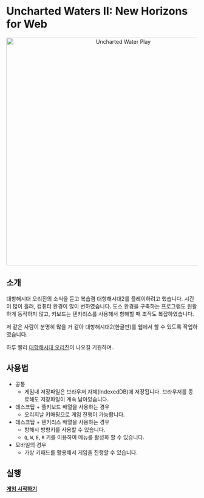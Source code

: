 # Uncharted Waters II: New Horizons for Web

<p align="center">
  <img src="./screenshot.png" alt="Uncharted Water Play" width="600" />
</p>

## 소개

대항해시대 오리진의 소식을 듣고 복습겸 대항해시대2를 플레이하려고 했습니다. 시간이 많이 흘러, 컴퓨터 환경이 많이 변하였습니다.
도스 환경을 구축하는 프로그램도 원활하게 동작하지 않고, 키보드는 텐키리스를 사용해서 항해할 때 조작도 복잡하였습니다.

저 같은 사람이 분명히 많을 거 같아 대항해시대2(한글판)를 웹에서 할 수 있도록 작업하였습니다.

하루 빨리 [대항해시대 오리진](https://namu.wiki/w/%EB%8C%80%ED%95%AD%ED%95%B4%EC%8B%9C%EB%8C%80%20%EC%98%A4%EB%A6%AC%EC%A7%84)이 나오길 기원하며..

## 사용법

 - 공통
   - 게임내 저장파일은 브라우저 자체(IndexedDB)에 저장됩니다. 브라우저를 종료해도 저장파일이 계속 남아있습니다.
 - 데스크탑 + 풀키보드 배열을 사용하는 경우
   - 오리지날 키매핑으로 게임 진행이 가능합니다.
 - 데스크탑 + 텐키리스 배열을 사용하는 경우
   - 항해시 방향키를 사용할 수 있습니다.
   - `Q`, `W`, `E`, `R` 키를 이용하여 메뉴를 활성화 할 수 있습니다.
 - 모바일의 경우
   - 가상 키패드를 활용해서 게임을 진행할 수 있습니다.

## 실행

**[게임 시작하기](http://unchartedwater2.wani.kr)**
